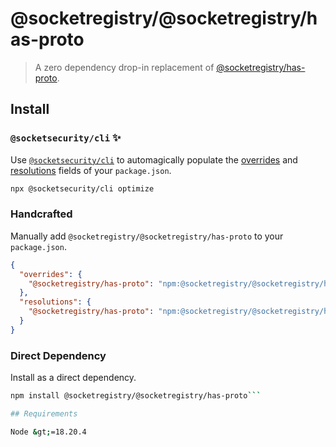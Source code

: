 # @socketregistry/@socketregistry/has-proto

> A zero dependency drop-in replacement of
> [@socketregistry/has-proto](https://www.npmjs.com/package/@socketregistry/has-proto).

## Install

### `@socketsecurity/cli` :sparkles:

Use [`@socketsecurity/cli`](https://www.npmjs.com/package/@socketsecurity/cli)
to automagically populate the
[overrides](https://docs.npmjs.com/cli/v9/configuring-npm/package-json#overrides)
and [resolutions](https://yarnpkg.com/configuration/manifest#resolutions) fields
of your `package.json`.

```sh
npx @socketsecurity/cli optimize
```

### Handcrafted

Manually add `@socketregistry/@socketregistry/has-proto` to your `package.json`.

```json
{
  "overrides": {
    "@socketregistry/has-proto": "npm:@socketregistry/@socketregistry/has-proto@^1"
  },
  "resolutions": {
    "@socketregistry/has-proto": "npm:@socketregistry/@socketregistry/has-proto@^1"
  }
}
```

### Direct Dependency

Install as a direct dependency.

````sh
npm install @socketregistry/@socketregistry/has-proto```

## Requirements

Node &gt;=18.20.4
````
